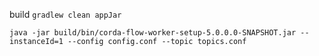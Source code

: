 build 
`gradlew clean appJar`

`java -jar build/bin/corda-flow-worker-setup-5.0.0.0-SNAPSHOT.jar --instanceId=1 --config config.conf --topic topics.conf`
